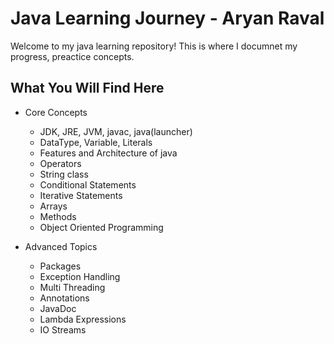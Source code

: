 
# Java Learning Journey - Aryan Raval

Welcome to my java learning repository!
This is where I documnet my progress, preactice concepts.

## What You Will Find Here
   - Core Concepts
      - JDK, JRE, JVM, javac, java(launcher)
      - DataType, Variable, Literals
      - Features and Architecture of java
      - Operators
      - String class
      - Conditional Statements
      - Iterative Statements
      - Arrays
      - Methods
      - Object Oriented Programming

   - Advanced Topics
      - Packages
      - Exception Handling
      - Multi Threading
      - Annotations
      - JavaDoc
      - Lambda Expressions
      - IO Streams
